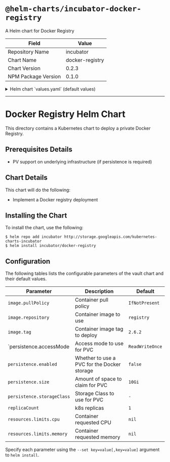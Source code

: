 # `@helm-charts/incubator-docker-registry`

A Helm chart for Docker Registry

| Field               | Value           |
| ------------------- | --------------- |
| Repository Name     | incubator       |
| Chart Name          | docker-registry |
| Chart Version       | 0.2.3           |
| NPM Package Version | 0.1.0           |

<details>

<summary>Helm chart `values.yaml` (default values)</summary>

```yaml
# Default values for docker-registry.
# This is a YAML-formatted file.
# Declare variables to be passed into your templates.
replicaCount: 1
image:
  repository: registry
  tag: 2.6.2
  pullPolicy: IfNotPresent
service:
  name: registry
  type: ClusterIP
  port: 5000
ingress:
  enabled: false
  # Used to create an Ingress record.
  hosts:
    - chart-example.local
  annotations:
    # kubernetes.io/ingress.class: nginx
    # kubernetes.io/tls-acme: "true"
  tls:
    # Secrets must be manually created in the namespace.
    # - secretName: chart-example-tls
    #   hosts:
    #     - chart-example.local
resources:
  {}
  # We usually recommend not to specify default resources and to leave this as a conscious
  # choice for the user. This also increases chances charts run on environments with little
  # resources, such as Minikube. If you do want to specify resources, uncomment the following
  # lines, adjust them as necessary, and remove the curly braces after 'resources:'.
  # limits:
  #  cpu: 100m
  #  memory: 128Mi
  # requests:
  #  cpu: 100m
  #  memory: 128Mi
persistence:
  accessMode: 'ReadWriteOnce'
  enabled: false
  size: 10Gi
  # storageClass: '-'
```

</details>

---

# Docker Registry Helm Chart

This directory contains a Kubernetes chart to deploy a private Docker Registry.

## Prerequisites Details

- PV support on underlying infrastructure (if persistence is required)

## Chart Details

This chart will do the following:

- Implement a Docker registry deployment

## Installing the Chart

To install the chart, use the following:

```console
$ helm repo add incubator http://storage.googleapis.com/kubernetes-charts-incubator
$ helm install incubator/docker-registry
```

## Configuration

The following tables lists the configurable parameters of the vault chart and
their default values.

| Parameter                                                             | Description                                 | Default        |
| --------------------------------------------------------------------- | ------------------------------------------- | -------------- |
| `image.pullPolicy`                                                    | Container pull policy                       | `IfNotPresent` |
| `image.repository`                                                    | Container image to use                      | `registry`     |
| `image.tag`                                                           | Container image tag to deploy               | `2.6.2`        |
| `persistence.accessMode | Access mode to use for PVC |`ReadWriteOnce` |
| `persistence.enabled`                                                 | Whether to use a PVC for the Docker storage | `false`        |
| `persistence.size`                                                    | Amount of space to claim for PVC            | `10Gi`         |
| `persistence.storageClass`                                            | Storage Class to use for PVC                | `-`            |
| `replicaCount`                                                        | k8s replicas                                | `1`            |
| `resources.limits.cpu`                                                | Container requested CPU                     | `nil`          |
| `resources.limits.memory`                                             | Container requested memory                  | `nil`          |

Specify each parameter using the `--set key=value[,key=value]` argument to
`helm install`.
